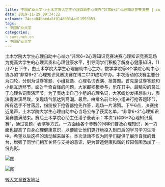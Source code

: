 ```yaml
---
title: 中国矿业大学->土木学院大学生心理自助中心举办“非常6+2"心理知识竞赛决赛 | cumt.net.cn
date: 2019-11-29 09:34:22
urlname: 74cca04baeda8f01480314ad11593853
tags: 
- 中国矿业大学
categories:
- cumt.net.cn
- 中国矿业大学
---
```

土木学院大学生心理自助中心举办“非常6+2心理知识竞赛决赛心理知识竞赛现场为提高大学生的心理素质和心理健康水平，引导同学们积极了解身心健康知识，11月27日下午，由土木学院大学生心理自助中心主办、数学学院等8个学院心助中心协办的“非常6+2”心理知识竞赛决赛在博二C101成功举办。本次活动的决赛主要分为四轮，分别为试卷答题、小组互选、心理名词表演、抢答题。首先是试卷答题和小组互选环节，面对千奇百怪的问题，大家都积极参与，乐在其中。最精彩的莫过于心理名词表演环节，为了表达出自己小组的心理名词，大家纷纷发挥想象力，表演得淋漓尽致，使现场气氛达到高潮。最后，由排名前七的小组进行抢答题环节，所有选手不甘落后，纷纷按下抢答器抢先作答，现场一片沸腾。下午6点，决赛接近尾声，土木学院大学生心理自助中心当场公布了获奖名单，“非常6+2”心理知识竞赛圆满结束。赛后土木学院心助主任潘子豪表示：本次“非常6+2心理知识竞赛”，通过答题、表演等方式，一方面给各个参赛的同学们普及心理知识，另一方面也提高了自身心理健康意识，以便能让他们更好地投入到日后的学习学习生活中。希望以后这样的活动越来越多。本次活动不仅为同学们提供了展示自我的舞台，增强了同学们相互关怀与支持的意识，更为营造健康和谐的校园氛围添加了一份光彩。

![图](http://xwzx.cumt.edu.cn/_upload/article/images/57/d1/d26285f94799abad33bd63f592a1/e5865c5b-ffd8-403e-bfe9-b24b9bafc4e8.jpg)

![图](http://xwzx.cumt.edu.cn/_upload/article/images/57/d1/d26285f94799abad33bd63f592a1/17b70a19-d3a3-44b2-912c-9bd61b1f0609.jpg)

[转入文章首发地址](http://xwzx.cumt.edu.cn/6b/34/c523a551732/page.htm)